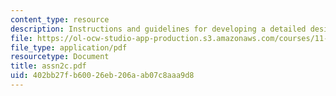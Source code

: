 ```yaml
---
content_type: resource
description: Instructions and guidelines for developing a detailed design proposal.
file: https://ol-ocw-studio-app-production.s3.amazonaws.com/courses/11-328j-urban-design-skills-observing-interpreting-and-representing-the-city-fall-2004/402bb27fb60026eb206aab07c8aaa9d8_assn2c.pdf
file_type: application/pdf
resourcetype: Document
title: assn2c.pdf
uid: 402bb27f-b600-26eb-206a-ab07c8aaa9d8
---
```

